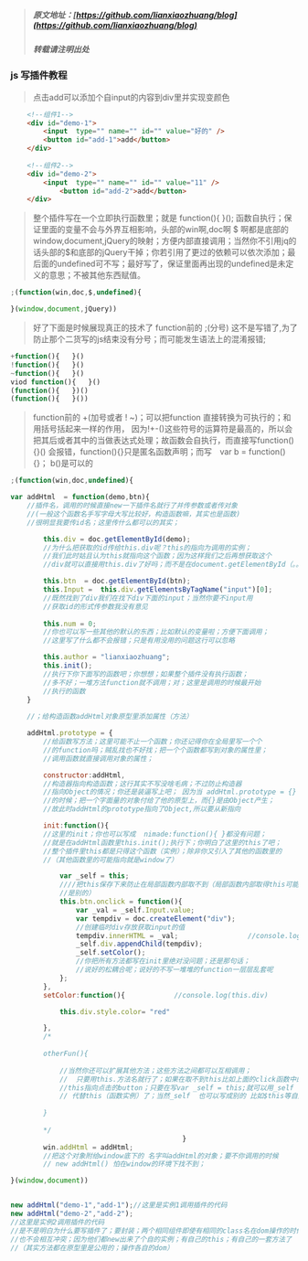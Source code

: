 
> ##### 原文地址：[https://github.com/lianxiaozhuang/blog](https://github.com/lianxiaozhuang/blog)
> ##### 转载请注明出处

### js 写插件教程
 > 点击add可以添加个自input的内容到div里并实现变颜色

```html
    <!--组件1-->     
    <div id="demo-1">
        <input  type="" name="" id="" value="好的" />     
        <button id="add-1">add</button>  
    </div>      
                    
    <!--组件2-->  
    <div id="demo-2">    
        <input  type="" name="" id="" value="11" />       
            <button id="add-2">add</button>   
    </div>       
```
> 整个插件写在一个立即执行函数里；就是 function(){   }(); 函数自执行；保证里面的变量不会与外界互相影响，头部的win啊,doc啊 $  啊都是底部的window,document,jQuery的映射；方便内部直接调用；当然你不引用jq的话头部的$和底部的jQuery干掉；你若引用了更过的依赖可以依次添加；最后面的undefined可不写；最好写了，保证里面再出现的undefined是未定义的意思；不被其他东西赋值。

```js
;(function(win,doc,$,undefined){

}(window,document,jQuery))
```
> 好了下面是时候展现真正的技术了
> function前的   ;(分号)  这不是写错了,为了防止那个二货写的js结束没有分号；而可能发生语法上的混淆报错;
```js
+function(){   }()
!function(){   }()
~function(){   }()
viod function(){   }()
(function(){   })()
(function(){   }())
```
> function前的   +(加号或者 ! ~)；可以把function 直接转换为可执行的；和用括号括起来一样的作用， 因为!+-()这些符号的运算符是最高的，所以会把其后或者其中的当做表达式处理；故函数会自执行，而直接写function(){}() 会报错，function(){}只是匿名函数声明；而写　var b = function(){}； b()是可以的
```js
;(function(win,doc,undefined){ 

var addHtml  = function(demo,btn){
    //插件名，调用的时候直接new一下插件名就行了并传参数或者传对象
    //(一般这个函数名手写字母大写比较好，构造函数嘛，其实也是函数)        
    //很明显我要传id名；这里传什么都可以的其实； 

        this.div = doc.getElementById(demo);
        //为什么把获取的id传给this.div呢？this的指向为调用的实例；
        //我们此时姑且认为this就指向这个函数；因为这样我们之后再想获取这个
        //div就可以直接用this.div了好吗；而不是在document.getElementById（。。。。）  

        this.btn  = doc.getElementById(btn);       
        this.Input =  this.div.getElementsByTagName("input")[0];
        //既然找到了div我们在找下div下面的input；当然你要不input用
        //获取id的形式传参数我没有意见      
        
        this.num = 0;
        //你也可以写一些其他的默认的东西；比如默认的变量啦；方便下面调用；
        //这里写了什么都不会报错；只是有用没用的问题这行可以忽略    

        this.author = "lianxiaozhuang";       
        this.init();
        //执行下你下面写的函数吧；你想想；如果整个插件没有执行函数；
        //多不好；一堆方法function就不调用；对；这里是调用的时候最开始
        //执行的函数  
    }    
    
    //；给构造函数addHtml对象原型里添加属性（方法）   

    addHtml.prototype = {
        //给函数写方法；这里可能不止一个函数；你还记得你在全局里写一个个
        //的function吗；贼乱找也不好找；把一个个函数都写到对象的属性里；
        //调用函数就直接调用对象的属性； 

        constructor:addHtml,
        //构造器指向构造函数；这行其实不写没啥毛病；不过防止构造器
        //指向Object的情况；你还是装逼写上吧； 因为当 addHtml.prototype = {}
        //的时候；把一个字面量的对象付给了他的原型上，而{}是由Object产生；
        //故此时addHtml的prototype指向了Object,所以要从新指向

        init:function(){
        //这里的init；你也可以写成  nimade:function(){ }都没有问题；
        //就是在addHtml函数里this.init();执行下；你明白了这里的this了吧；
        //整个插件里this都是只得这个函数（实例）；除非你又引入了其他的函数里的
        //（其他函数里的可能指向就是window了）         

            var _self = this;
            ////把this保存下来防止在局部函数内部取不到（局部函数内部取得this可能
            //是别的）       
            this.btn.onclick = function(){             
                var _val = _self.Input.value;                 
                var tempdiv = doc.createElement("div");
                //创建临时div存放获取input的值              
                tempdiv.innerHTML = _val;                 //console.log(tempdiv);                 
                _self.div.appendChild(tempdiv);                                                
                _self.setColor();
                //你把所有方法都写在init里绝对没问题；还是那句话；
                //说好的松耦合呢；说好的不写一堆堆的function一层层乱套呢         
            };                
        },    
        setColor:function(){            //console.log(this.div)    

            this.div.style.color= "red"      

        },
        /*        
        
        otherFun(){           
            
            //当然你还可以扩展其他方法；这些方法之间都可以互相调用；          
            //  只要用this.方法名就行了；如果在取不到this比如上面的click函数中的
            //this指向点击的button；只要在写var _self = this;就可以用_self 
            // 代替this（函数实例）了；当然_self  也可以写成别的 比如$this等自定义的   
            
        }
        
        */           
                                          }       
        win.addHtml = addHtml;
        //把这个对象附给window底下的 名字叫addHtml的对象；要不你调用的时候 
        // new addHtml() 怕在window的环境下找不到； 

}(window,document))

```
```js

new addHtml("demo-1","add-1");//这里是实例1调用插件的代码  
new addHtml("demo-2","add-2");    
//这里是实例2调用插件的代码    
//是不是明白为什么要写插件了；要封装；两个相同组件即使有相同的class名在dom操作的时候
//也不会相互冲突；因为他们都new出来了个自的实例；有自己的this；有自己的一套方法了
//（其实方法都在原型里是公用的；操作各自的dom）

```